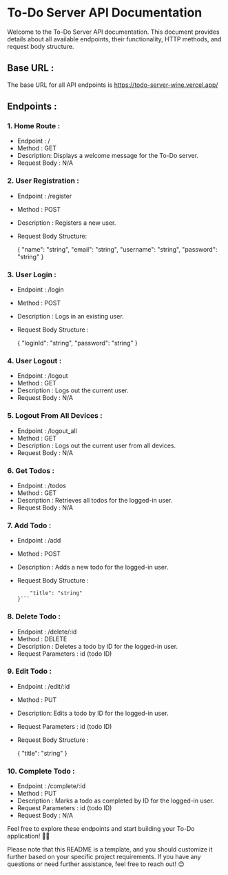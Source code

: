 # To-Do Server API Documentation

Welcome to the To-Do Server API documentation. This document provides details about all available endpoints, their functionality, HTTP methods, and request body structure.

## Base URL :
The base URL for all API endpoints is https://todo-server-wine.vercel.app/


## Endpoints :

### 1. Home Route :
* Endpoint : /
* Method : GET
* Description: Displays a welcome message for the To-Do server.
* Request Body : N/A

### 2. User Registration :
* Endpoint : /register
* Method : POST
* Description : Registers a new user.
* Request Body Structure:

    {
        "name": "string",
        "email": "string",
        "username": "string",
        "password": "string"
    }

### 3. User Login :
* Endpoint : /login
* Method : POST
* Description : Logs in an existing user.
* Request Body Structure :

    {
        "loginId": "string",
        "password": "string"
    }

### 4. User Logout :
* Endpoint : /logout
* Method : GET
* Description : Logs out the current user.
* Request Body : N/A

### 5. Logout From All Devices :
* Endpoint : /logout_all
* Method : GET
* Description : Logs out the current user from all devices.
* Request Body : N/A

### 6. Get Todos :
* Endpoint : /todos
* Method : GET
* Description : Retrieves all todos for the logged-in user.
* Request Body : N/A

### 7. Add Todo :
* Endpoint : /add
* Method : POST
* Description : Adds a new todo for the logged-in user.
* Request Body Structure :

    ```{
        "title": "string"
    }```

### 8. Delete Todo :
* Endpoint : /delete/:id
* Method : DELETE
* Description : Deletes a todo by ID for the logged-in user.
* Request Parameters : id (todo ID)

### 9. Edit Todo :
* Endpoint : /edit/:id
* Method : PUT
* Description: Edits a todo by ID for the logged-in user.
* Request Parameters : id (todo ID)
* Request Body Structure :

    {
        "title": "string"
    }

### 10. Complete Todo :
* Endpoint : /complete/:id
* Method : PUT
* Description : Marks a todo as completed by ID for the logged-in user.
* Request Parameters : id (todo ID)
* Request Body : N/A


Feel free to explore these endpoints and start building your To-Do application! 📝🚀

Please note that this README is a template, and you should customize it further based on your specific project requirements. If you have any questions or need further assistance, feel free to reach out! 😊